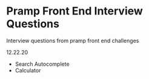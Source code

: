 # Pramp Front End Interview Questions

Interview questions from pramp front end challenges

12.22.20
- Search Autocomplete
- Calculator
